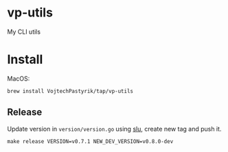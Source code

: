 # vp-utils
My CLI utils

# Install
MacOS:
```
brew install VojtechPastyrik/tap/vp-utils
```


## Release

Update version in `version/version.go` using [slu](https://github.com/sikalabs/slu), create new tag and push it.

```shell
make release VERSION=v0.7.1 NEW_DEV_VERSION=v0.8.0-dev
```
